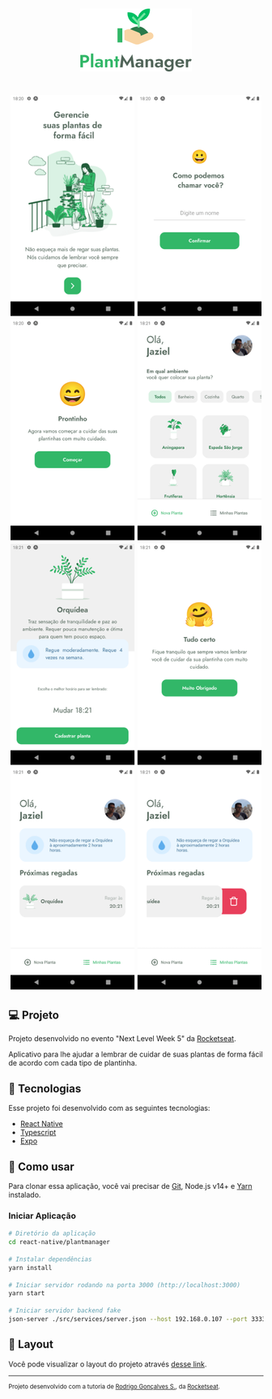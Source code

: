 <h1 align="center">
  <img alt="podcastr" title="podcastr" src=".github/logo.png" />
</h1>

<h1 align="center">
    <img alt="Welcome" title="Welcome" src=".github/Welcome.png" width="245px" />
    <img alt="UserIdentification" title="UserIdentification" src=".github/UserIdentification.png" width="245px" />
    <img alt="Confirmation" title="Confirmation" src=".github/Confirmation.png" width="245px" />
    <img alt="PlantSelect" title="PlantSelect" src=".github/PlantSelect.png" width="245px" />
    <img alt="PlantSave" title="PlantSave" src=".github/PlantSave.png" width="245px" />
    <img alt="Confirmation2" title="Confirmation2" src=".github/Confirmation2.png" width="245px" />
    <img alt="MyPlants" title="MyPlants" src=".github/MyPlants.png" width="245px" />
    <img alt="MyPlants2" title="MyPlants2" src=".github/MyPlants2.png" width="245px" />
</h1>

## 💻 Projeto

Projeto desenvolvido no evento "Next Level Week 5" da [Rocketseat](https://rocketseat.com.br/).

Aplicativo para lhe ajudar a lembrar de cuidar de suas plantas de forma fácil de acordo com cada tipo de plantinha.

## :rocket: Tecnologias

Esse projeto foi desenvolvido com as seguintes tecnologias:

- [React Native](https://reactnative.dev/)
- [Typescript](https://www.typescriptlang.org/)
- [Expo](https://expo.io/)

## 🔨 Como usar

Para clonar essa aplicação, você vai precisar de [Git](https://git-scm.com/), Node.js v14+ e [Yarn](https://yarnpkg.com/) instalado.

### Iniciar Aplicação

```bash
# Diretório da aplicação
cd react-native/plantmanager

# Instalar dependências
yarn install

# Iniciar servidor rodando na porta 3000 (http://localhost:3000)
yarn start

# Iniciar servidor backend fake
json-server ./src/services/server.json --host 192.168.0.107 --port 3333 --delay 700
```

## 🔖 Layout

Você pode visualizar o layout do projeto através [desse link](https://www.figma.com/file/IhQRtrOZdu3TrvkPYREzOy/PlantManager/duplicate).

---

<sup>Projeto desenvolvido com a tutoria de [Rodrigo Gonçalves S.](https://github.com/rodrigorgtic), da [Rocketseat](https://rocketseat.com.br/).</sup>
